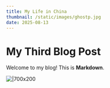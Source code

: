 ```yaml
---
title: My Life in China
thumbnail: /static/images/ghostp.jpg
date: 2025-08-13
---
```

# My Third Blog Post
Welcome to my blog! This is **Markdown**.

![|700x200](https://www.shutterstock.com/image-vector/modern-japanese-street-panoramic-banner-600nw-2372517977.jpg)